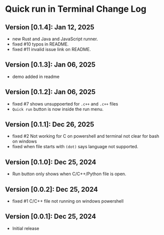 # Quick run in Terminal Change Log

## Version [0.1.4]: Jan 12, 2025

- new Rust and Java and JavaScript runner.
- fixed #10 typos in README.
- fixed #11 invalid issue link on README.

## Version [0.1.3]: Jan 06, 2025

- demo added in readme

## Version [0.1.2]: Jan 06, 2025

- fixed #7 shows unsuppoerted for `.c++` and `.c++` files
- `Quick run` button is now inside the run menu.

## Version [0.1.1]: Dec 26, 2025

- fixed #2 Not working for C on powershell and terminal not clear for bash on windows
- fixed when file starts with `(dot)` says language not supported.

## Version [0.1.0]: Dec 25, 2024

- Run button only shows when C/C++/Python file is open.

## Version [0.0.2]: Dec 25, 2024

- fixed #1 C/C++ file not running on windows powershell

## Version [0.0.1]: Dec 25, 2024

- Initial release
